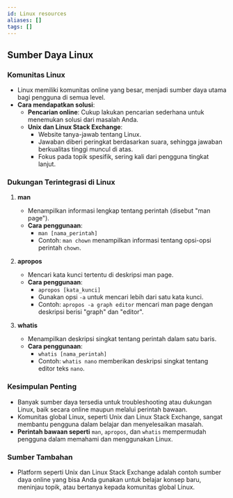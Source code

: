 ```yaml
---
id: Linux resources
aliases: []
tags: []
---
```


## **Sumber Daya Linux**

### **Komunitas Linux**
- Linux memiliki komunitas online yang besar, menjadi sumber daya utama bagi pengguna di semua level.
- **Cara mendapatkan solusi**:
  - **Pencarian online**: Cukup lakukan pencarian sederhana untuk menemukan solusi dari masalah Anda.
  - **Unix dan Linux Stack Exchange**:
    - Website tanya-jawab tentang Linux.
    - Jawaban diberi peringkat berdasarkan suara, sehingga jawaban berkualitas tinggi muncul di atas.
    - Fokus pada topik spesifik, sering kali dari pengguna tingkat lanjut.

### **Dukungan Terintegrasi di Linux**
1. **man**
   - Menampilkan informasi lengkap tentang perintah (disebut "man page").
   - **Cara penggunaan**:
     - `man [nama_perintah]`
     - Contoh: `man chown` menampilkan informasi tentang opsi-opsi perintah `chown`.

2. **apropos**
   - Mencari kata kunci tertentu di deskripsi man page.
   - **Cara penggunaan**:
     - `apropos [kata_kunci]`
     - Gunakan opsi `-a` untuk mencari lebih dari satu kata kunci.
     - Contoh: `apropos -a graph editor` mencari man page dengan deskripsi berisi "graph" dan "editor".

3. **whatis**
   - Menampilkan deskripsi singkat tentang perintah dalam satu baris.
   - **Cara penggunaan**:
     - `whatis [nama_perintah]`
     - Contoh: `whatis nano` memberikan deskripsi singkat tentang editor teks `nano`.

### **Kesimpulan Penting**
- Banyak sumber daya tersedia untuk troubleshooting atau dukungan Linux, baik secara online maupun melalui perintah bawaan.
- Komunitas global Linux, seperti Unix dan Linux Stack Exchange, sangat membantu pengguna dalam belajar dan menyelesaikan masalah.
- **Perintah bawaan seperti** `man`, `apropos`, dan `whatis` mempermudah pengguna dalam memahami dan menggunakan Linux.

### **Sumber Tambahan**
- Platform seperti Unix dan Linux Stack Exchange adalah contoh sumber daya online yang bisa Anda gunakan untuk belajar konsep baru, meninjau topik, atau bertanya kepada komunitas global Linux.
